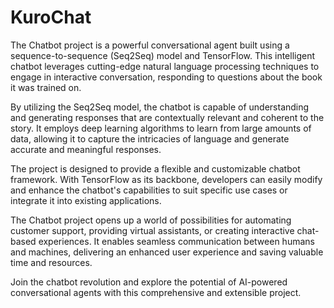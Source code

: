 # KuroChat
 The Chatbot project is a powerful conversational agent built using a sequence-to-sequence (Seq2Seq) model and TensorFlow. This intelligent chatbot leverages cutting-edge natural language processing techniques to engage in interactive conversation, responding to questions about the book it was trained on.

By utilizing the Seq2Seq model, the chatbot is capable of understanding and generating responses that are contextually relevant and coherent to the story. It employs deep learning algorithms to learn from large amounts of data, allowing it to capture the intricacies of language and generate accurate and meaningful responses.

The project is designed to provide a flexible and customizable chatbot framework. With TensorFlow as its backbone, developers can easily modify and enhance the chatbot's capabilities to suit specific use cases or integrate it into existing applications.

The Chatbot project opens up a world of possibilities for automating customer support, providing virtual assistants, or creating interactive chat-based experiences. It enables seamless communication between humans and machines, delivering an enhanced user experience and saving valuable time and resources.

Join the chatbot revolution and explore the potential of AI-powered conversational agents with this comprehensive and extensible project.
